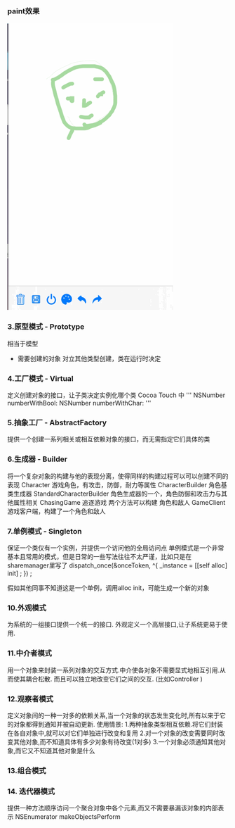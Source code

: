#  
###  paint效果
![image](https://github.com/hapiii/DesignPattern/blob/master/imgs/add.gif)
###  3.原型模式 - Prototype
相当于模型
- 需要创建的对象 对立其他类型创建，类在运行时决定

### 4.工厂模式 - Virtual
定义创建对象的接口，让子类决定实例化哪个类
Cocoa Touch 中 
'''
NSNumber numberWithBool:
NSNumber numberWithChar:
'''

### 5.抽象工厂 - AbstractFactory
提供一个创建一系列相关或相互依赖对象的接口，而无需指定它们具体的类

### 6.生成器 - Builder
将一个复杂对象的构建与他的表现分离，使得同样的构建过程可以可以创建不同的表现
Character 游戏角色，有攻击，防御，耐力等属性
CharacterBuilder 角色基类生成器
StandardCharacterBuilder 角色生成器的一个，角色防御和攻击力与其他属性相关
ChasingGame  追逐游戏 两个方法可以构建 角色和敌人
GameClient 游戏客户端，构建了一个角色和敌人

### 7.单例模式 - Singleton
保证一个类仅有一个实例，并提供一个访问他的全局访问点
单例模式是一个非常基本且常用的模式，但是日常的一些写法往往不太严谨，比如只是在sharemanager里写了
dispatch_once(&onceToken, ^{
    _instance = [[self alloc] init] ;
}) ;

假如其他同事不知道这是一个单例，调用alloc init，可能生成一个新的对象



### 10.外观模式
为系统的一组接口提供一个统一的接口. 外观定义一个高层接口,让子系统更易于使用.

### 11.中介者模式
用一个对象来封装一系列对象的交互方式.中介使各对象不需要显式地相互引用.从而使其耦合松散. 而且可以独立地改变它们之间的交互.
(比如Controller )

### 12.观察者模式
定义对象间的一种一对多的依赖关系,当一个对象的状态发生变化时,所有以来于它的对象都得到通知并被自动更新.
使用情景:
1.两种抽象类型相互依赖.将它们封装在各自对象中,就可以对它们单独进行改变和复用
2.对一个对象的改变需要同时改变其他对象,而不知道具体有多少对象有待改变(1对多)
3.一个对象必须通知其他对象,而它又不知道其他对象是什么

### 13.组合模式


### 14. 迭代器模式
提供一种方法顺序访问一个聚合对象中各个元素,而又不需要暴漏该对象的内部表示
NSEnumerator 
makeObjectsPerform

